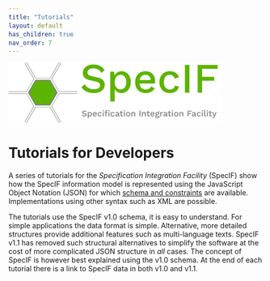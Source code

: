 ```yaml
---
title: "Tutorials"
layout: default
has_children: true
nav_order: 7
---
```


![SpecIF logo](../assets/logos/SpecIF-Logo-120.png)

# Tutorials for Developers

A series of tutorials for the *Specification Integration Facility* (SpecIF) show how the SpecIF information model is represented using the JavaScript Object Notation (JSON) for which <a href="https://github.com/GfSE/SpecIF-Schema" target="_blank">schema and constraints</a> are available. Implementations using other syntax such as XML are possible.

The tutorials use the SpecIF v1.0 schema, it is easy to understand. For simple applications the data format is simple. Alternative, more detailed structures provide additional features such as multi-language texts. SpecIF v1.1 has removed such structural alternatives to simplify the software at the cost of more complicated JSON structure in _all_ cases. The concept of SpecIF is however best explained using the v1.0 schema. At the end of each tutorial there is a link to SpecIF data in both v1.0 and v1.1.

<!-- 
1. [Very Simple Model using ReqIF](./v1.0/10_Very-Simple-Model-using-ReqIF.md)
1. [Requirement List (Excel)]() *(in preparation)*
1. [Multiple revisions]() *(in preparation)*
1. [Class Inheritance]() *(in preparation)*
1. [SpecIF class vs. dcterms:type]() *(in preparation)*
1. [Very Simple Model (BPMN)]() *(in preparation)*
1. [Very Simple Model (SysML)]() *(in preparation)* 
-->

